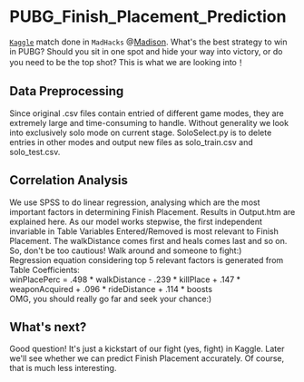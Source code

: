 # PUBG_Finish_Placement_Prediction
[`Kaggle`](https://www.kaggle.com/c/pubg-finish-placement-prediction) match done in `MadHacks` @[Madison](https://www.madhacks.io/). 
What's the best strategy to win in PUBG? Should you sit in one spot and hide your way into victory, or do you need to be the top shot? This is what we are looking into！

## Data Preprocessing
Since original .csv files contain entried of different game modes, they are extremely large and time-consuming to handle. Without generality we look into exclusively solo mode on current stage. SoloSelect.py is to delete entries in other modes and output new files as solo_train.csv and solo_test.csv.   

## Correlation Analysis
We use SPSS to do linear regression, analysing which are the most important factors in determining Finish Placement.
Results in Output.htm are explained here. As our model works stepwise, the first independent invariable in Table Variables Entered/Removed is most relevant to Finish Placement. The walkDistance comes first and heals comes last and so on. So, don't be too cautious! Walk around and someone to fight:)  <br>Regression equation considering top 5 relevant factors is generated from Table Coefficients: <br>winPlacePerc = .498 * walkDistance - .239 * killPlace + .147 * weaponAcquired + .096 * rideDistance + .114 * boosts<br/>  OMG, you should really go far and seek your chance:)

## What's next?
Good question! It's just a kickstart of our fight (yes, fight) in Kaggle. Later we'll see whether we can predict Finish Placement accurately. Of course, that is much less interesting. 
